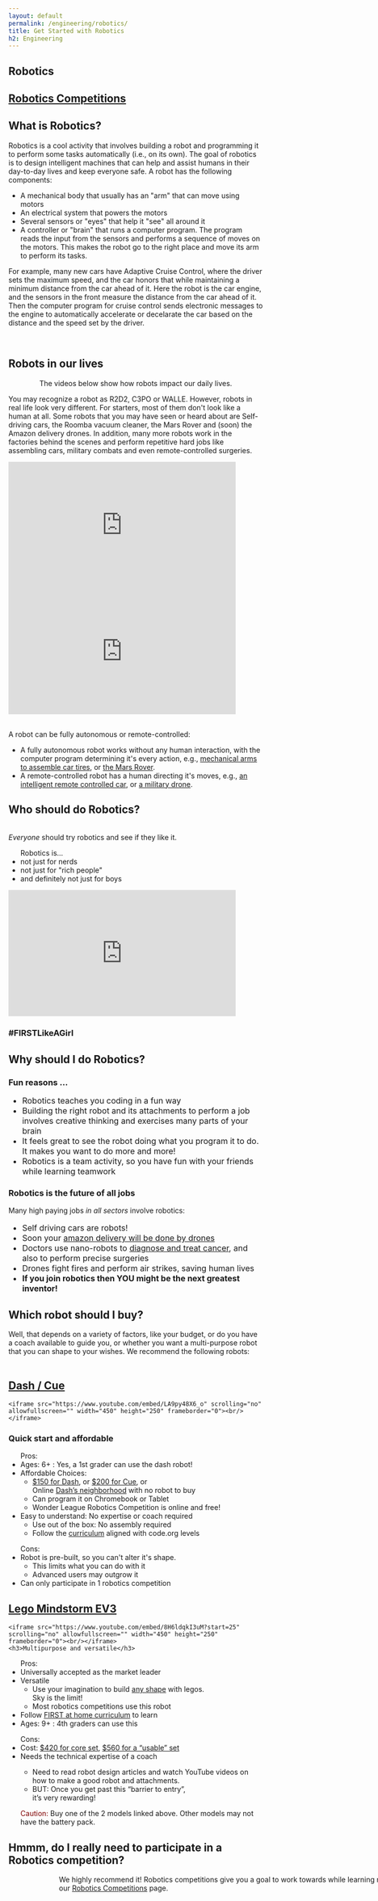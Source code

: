 ```yaml
---
layout: default
permalink: /engineering/robotics/
title: Get Started with Robotics
h2: Engineering
---
```


<section50short style="height: 75px; padding-bottom:10px">
  <div class="tabactive">
    <h2>Robotics</h2>
  </div>
  <div class="tabinactive">
    <h2><a href="/engineering/robocompetitions">Robotics Competitions</a></h2>
  </div>
</section50short>

<section50short> 
<h2>What is Robotics?</h2>
  <p>Robotics is a cool activity that involves building a robot and programming it to perform some tasks automatically (i.e., on its own). The goal of robotics is to design intelligent machines that can help and assist humans in their day-to-day lives and keep everyone safe. A robot has the following components:</p>

  <ul class="yes">
    <li>A mechanical body that usually has an "arm" that can move using motors</li>
    <li>An electrical system that powers the motors</li>
    <li>Several sensors or "eyes" that help it "see" all around it</li>
    <li>A controller or "brain" that runs a computer program. The program reads the input from the sensors and performs a sequence of moves on the motors. This makes the robot go to the right place and move its arm to perform its tasks.</li>
  </ul>

  <p>For example, many new cars have Adaptive Cruise Control, where the driver sets the maximum speed, and the car honors that while maintaining a minimum distance from the car ahead of it. Here the robot is the car engine, and the sensors in the front measure the distance from the car ahead of it. Then the computer program for cruise control sends electronic messages to the engine to automatically accelerate or decelarate the car based on the distance and the speed set by the driver.</p> 
<br>
</section50short>

<section50>
<h2>Robots in our lives</h2>
<p style="text-align:center"> The videos below show how robots impact our daily lives. </p>
<div class="section50left">
  <p>You may recognize a robot as R2D2, C3PO or WALLE. However, robots in real life look very different. For starters, most of them don't look like a human at all. Some robots that you may have seen or heard about are Self-driving cars, the Roomba vacuum cleaner, the Mars Rover and (soon) the Amazon delivery drones. In addition, many more robots work in the factories behind the scenes and perform repetitive hard jobs like assembling cars, military combats and even remote-controlled surgeries.</p>
</div>

<div class="section50right">
  <iframe src="https://www.youtube.com/embed/TUx-ljgB-5Q" scrolling="no" allowfullscreen="" width="450" height="250" frameborder="0"><br/></iframe>
</div>
</section50>

<section50 style="padding-top:50px">
  <div class="section50left">
    <iframe src="https://www.youtube.com/embed/6_TpuJ3bnL8" scrolling="no" allowfullscreen="" width="450" height="250" frameborder="0"><br/></iframe>
  </div>
  <div class="section50right">
  <br>
  <p>A robot can be fully autonomous or remote-controlled: 
  <ul class="disc16l1">
  <li>A fully autonomous robot works without any human interaction, with the computer program determining it's every action, e.g., <a href="https://www.youtube.com/watch?v=9XSaIYqgV50" target="_blank">mechanical arms to assemble car tires</a>, or <a href="https://robots.ieee.org/robots/curiosity/" target="_blank">the Mars Rover</a>. </li>
  <li>A remote-controlled robot has a human directing it's moves, e.g., <a href="https://www.instructables.com/RC-Car-to-Robot/"  target="_blank">an intelligent remote controlled car</a>, or <a href="https://www.sandboxx.us/blog/5-u-s-military-drone-uses-that-may-surprise-you/" target="_blank">a military drone</a>. </li> 
  </ul>
  </p>
  </div>
</section50>

<section50>
<h2>Who should do Robotics?</h2>

  <div class="section50left">
  <br>
  <i>Everyone</i> should try robotics and see if they like it. <br> 

  <ul class="no"> Robotics is...
  <li>not just for nerds </li>
  <li>not just for "rich people"</li>
  <li>and definitely not just for boys</li>
  </ul>

  </div>
  <div class="section50right">
    <iframe src="https://www.youtube.com/embed/B_rW9LStWVs" scrolling="no" allowfullscreen="" width="450" height="250" frameborder="0"><br/></iframe>
    <h3>#FIRSTLikeAGirl</h3>
  </div>
</section50>

<section50>
<h2>Why should I do Robotics?</h2>
  <div class="section50left">
      <h3>Fun reasons ...</h3> 
    <ul class="yes" style="font-size: 16px;"> 
    <li>Robotics teaches you coding in a fun way</li>
    <li>Building the right robot and its attachments to perform a job involves creative thinking and exercises many parts of your brain </li>
    <li>It feels great to see the robot doing what you program it to do. It makes you want to do more and more!</li>
    <li>Robotics is a team activity, so you have fun with your friends while learning teamwork </li>
    </ul>
  </div>
  <div class="section50right">
      <h3>Robotics is the future of all jobs</h3> 
    Many high paying jobs <i>in all sectors</i> involve robotics:
    <ul class="yes" style="font-size: 16px;"> 
    <li>Self driving cars are robots! </li>
    <li>Soon your <a href="https://www.youtube.com/watch?v=MR9PoBAssw0" target="_blank">amazon delivery will be done by drones</a> </li>
    <li>Doctors use nano-robots to <a href="https://www.youtube.com/watch?v=1QwyMWM0Jjg" target="_blank">diagnose and treat cancer</a>, and also to perform precise surgeries </li>
    <li>Drones fight fires and perform air strikes, saving human lives</li>
    <li><b>If you join robotics then YOU might be the next greatest inventor!</b></li>
    </ul>
  </div>
</section50>

<section50>
<h2 id="WhichRobot">Which robot should I buy?</h2>
<div> Well, that depends on a variety of factors, like your budget, or do you have a coach available to guide you, or whether you want a multi-purpose robot that you can shape to your wishes. We recommend the following robots: </div>
<br>

<section50>
  <div class="section50left">
  <h2> <a href="https://www.makewonder.com/" target="_blank">Dash / Cue</a></h2>

    <iframe src="https://www.youtube.com/embed/LA9py48X6_o" scrolling="no" allowfullscreen="" width="450" height="250" frameborder="0"><br/></iframe>
  <h3>Quick start and affordable</h3>
  <ul class="yes"> Pros:
  <li> Ages: 6+ : Yes, a 1st grader can use the dash robot!</li>
  <li> Affordable Choices:
  <ul class="aboutl2">
    <li>
      <a href="https://wwww.amazon.com/Wonder-Workshop-Dash-Activated-Programming/dp/B00SKURVKY" target="_blank">$150 for Dash</a>, or 
      <a href="https://www.amazon.com/Wonder-Workshop-QU01-13-Cue-Robot/dp/B078XXPDVV/" target="_blank">$200 for Cue</a>, or <br>
      Online <a href="https://www.makewonder.com/dashs-neighborhood/" target="_blank">Dash’s neighborhood</a> 
     with no robot to buy <br>
    </li>
    <li>Can program it on Chromebook or Tablet</li>
    <li>Wonder League Robotics Competition is online and free!</li>
  </ul>
  </li>
  <li> Easy to understand: No expertise or coach required
  <ul class="aboutl2">
    <li>Use out of the box: No assembly required</li>
    <li>Follow the <a href="https://www.makewonder.com/classroom/curriculum-2/" target="_blank">curriculum</a> aligned with code.org levels</li>
  </ul>
  </li>
  </ul>
  <ul class="no"> Cons:
  <li>Robot is pre-built, so you can't alter it's shape. 
    <ul class="aboutl2">
    <li>This limits what you can do with it</li>
    <li>Advanced users may outgrow it</li>
    </ul>
  </li>
  <li>Can only participate in 1 robotics competition</li>
  </ul>
  </div>

  <div class="section50right">
  <h2> <a href="http://education.lego.com/" target="_blank">Lego Mindstorm EV3</a> </h2>

    <iframe src="https://www.youtube.com/embed/8H6ldqkI3uM?start=25" scrolling="no" allowfullscreen="" width="450" height="250" frameborder="0"><br/></iframe>
    <h3>Multipurpose and versatile</h3>

  <ul class="yes"> Pros:
  <li> Universally accepted as the market leader </li>
  <li> Versatile
  <ul class="aboutl2">
    <li>Use your imagination to build <a href="https://robots.ieee.org/robots/legoev3/" target="_blank">any shape</a> with legos. <br>Sky is the limit!</li>
    <li>Most robotics competitions use this robot</li>
  </ul>
  </li>
  <li> Follow <a href="https://info.firstinspires.org/at-home-stem-curriculum-series" target="_blank">FIRST at home curriculum</a> to learn</li>
  <li> Ages: 9+ : 4th graders can use this</li>
  </ul>
  <ul class="no"> Cons:
  <li>Cost: <a href="https://education.lego.com/en-us/products/lego-mindstorms-education-ev3-homeschool-combo-pack/5003480" target="_blank">$420 for core set</a>, 
  <a href="https://education.lego.com/en-us/products/lego-mindstorms-education-ev3-homeschool-combo-pack/5003480" target="_blank">$560 for a “usable” set</a>
  </li>
  <li>Needs the technical expertise of a coach</li>
    <ul class="aboutl2"> 
    <li>Need to read robot design articles and watch YouTube videos on how to make a good robot and attachments.</li>
    <li>BUT: Once you get past this “barrier to entry”, <br>it’s very rewarding!</li>
    </ul>
  </ul>
  <ul class="yes"><a style="color: rgb(129, 3, 3);">Caution:</a> Buy one of the 2 models linked above. Other models may not have the battery pack.</ul>
  </div>
</section50>

<section50short>
<h2>Hmmm, do I really need to participate in a Robotics competition?</h2>
<div style="width:800px; padding-left:100px"> We highly recommend it!  Robotics competitions give you a goal to work towards while learning robotics. Learn more on our <a href="/engineering/robocompetitions">Robotics Competitions</a> page.
 </div>
</section50short>
<br>